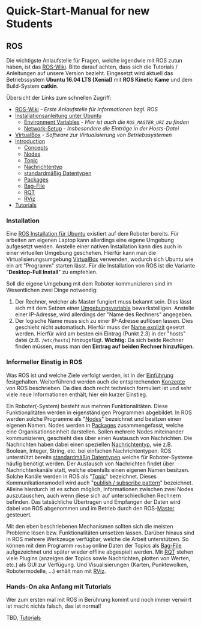 # Quick-Start-Manual for new Students

## ROS

Die wichtigste Anlaufstelle für Fragen, welche irgendwie mit ROS zutun haben, ist das [ROS-Wiki](http://wiki.ros.org).
Bitte darauf achten, dass sich die Tutorials / Anleitungen auf unsere Version bezieht. 
Eingesetzt wird aktuell das Betriebssystem **Ubuntu 16.04 LTS (Xenial)** mit **ROS Kinetic Kame** und dem Build-System **catkin**.

Übersicht der Links zum schnellen Zugriff:

* [ROS-Wiki](http://wiki.ros.org) - *Erste Anlaufstelle für Informationen bzgl. ROS*
* [Installationsanleitung unter Ubuntu](http://wiki.ros.org/kinetic/Installation/Ubuntu)
  * [Environment Variables](http://wiki.ros.org/ROS/EnvironmentVariables#ROS_MASTER_URI) - *Hier ist auch die ``ROS_MASTER_URI`` zu finden*
  * [Network-Setup](http://wiki.ros.org/ROS/NetworkSetup#Setting_a_name_explicitly) - *Insbesondere die Einträge in der Hosts-Datei*
* [VirtualBox](https://www.virtualbox.org/) - *Software zur Virtualisierung von Betriebssystemen*
* [Introduction](http://wiki.ros.org/ROS/Introduction)
  * [Concepts](http://wiki.ros.org/ROS/Concepts)
  * [Nodes](http://wiki.ros.org/Nodes)
  * [Topic](http://wiki.ros.org/Topics)
  * [Nachrichtentyp](http://wiki.ros.org/msg)
  * [standardmäßig Datentypen](http://wiki.ros.org/ROS/Higher-Level%20Concepts#Message_Ontology)
  * [Packages](http://wiki.ros.org/Packages)
  * [Bag-File](http://wiki.ros.org/Bags)
  * [RQT](http://wiki.ros.org/rqt)
  * [RViz](http://wiki.ros.org/rviz)
* [Tutorials](http://wiki.ros.org/ROS/Tutorials)


### Installation 

Eine [ROS Installation für Ubuntu](http://wiki.ros.org/kinetic/Installation/Ubuntu) existiert auf dem Roboter bereits. 
Für arbeiten am eigenen Laptop kann allerdings eine eigene Umgebung aufgesetzt werden. 
Anstelle einer nativen Installation kann dies auch in einer virtuellen Umgebung geschehen.
Hierfür kann man die Virtualisierungsumgebung [VirtualBox](https://www.virtualbox.org/) verwenden, wodurch sich Ubuntu wie ein art "Programm" starten lässt. 
Für die Installation von ROS ist die Variante "**Desktop-Full Install**" zu empfehlen.

Soll die eigene Umgebung mit dem Roboter kommunizieren sind im Wesentlichen zwei Dinge notwendig:

1. Der Rechner, welcher als Master fungiert muss bekannt sein. Dies lässt sich mit dem Setzen einer [Umgebungsvariable](http://wiki.ros.org/ROS/EnvironmentVariables#ROS_MASTER_URI) bewerkstelligen. Anstelle einer IP-Adresse, wird allerdings der "Name des Rechners" angegeben.
2. Der logische Name muss sich zu einer IP-Adresse auflösen lassen. Dies geschieht nicht automatisch. Hierfür muss der [Name explizit](http://wiki.ros.org/ROS/NetworkSetup#Setting_a_name_explicitly) gesetzt werden. Hierfür wird am besten ein Eintrag (Punkt 2.3) in der "hosts" datei (z.B. ``/etc/hosts``) hinzugefügt. **Wichtig:** Da sich beide Rechner finden müssen, muss man den **Eintrag auf beiden Rechner hinzufügen**. 

### Informeller Einstig in ROS

Was ROS ist und welche Ziele verfolgt werden, ist in der [Einführung](http://wiki.ros.org/ROS/Introduction) festgehalten. 
Weiterführend werden auch die entsprechenden [Konzepte](http://wiki.ros.org/ROS/Concepts) von ROS beschrieben. 
Da dies doch recht technisch formuliert ist und sehr viele neue Informationen enthält, hier ein kurzer Einstieg.

Ein Roboter(-System) besteht aus mehren Funktionalitäten. 
Diese Funktionalitäten werden in eigenständigen Programmen abgebildet.
In ROS werden solche Programme als "[Nodes](http://wiki.ros.org/Nodes)" bezeichnet und besitzen einen eigenen Namen.
Nodes werden in [Packages](http://wiki.ros.org/Packages) zusammengefasst, welche eine Organisationseinheit darstellen.
Sollen mehrere Nodes miteinander kommunizieren, geschieht dies über einen Austausch von Nachrichten.
Die Nachrichten haben dabei einen speziellen [Nachrichtentyp](http://wiki.ros.org/msg), wie z.B. Boolean, Integer, String, etc. bei einfachen Nachrichtentypen.
ROS unterstützt bereits [standardmäßig Datentypen](http://wiki.ros.org/ROS/Higher-Level%20Concepts#Message_Ontology) welche für Roboter-Systeme häufig benötigt werden.
Der Austausch von Nachrichten findet über Nachrichtenkanäle statt, welche ebenfalls einen eigenen Namen besitzen.
Solche Kanäle werden in ROS als "[Topic](http://wiki.ros.org/Topics)" bezeichnet.
Dieses Kommunikationsmodell wird auch "[publish / subscribe pattern](https://en.wikipedia.org/wiki/Publish%E2%80%93subscribe_pattern)" bezeichnet.
Alleine hierdurch ist es schon möglich, Informationen zwischen zwei Nodes auszutauschen, auch wenn diese sich auf unterschiedlichen Rechnern befinden. 
Das tatsächliche Übertragen und Empfangen der Daten wird dabei von ROS abgenommen und im Betrieb durch den ROS-[Master](http://wiki.ros.org/Master) gesteuert.

Mit den eben beschriebenen Mechanismen sollten sich die meisten Probleme lösen bzw. Funktionalitäten umsetzen lassen.
Darüber hinaus sind in ROS mehrere Werkzeuge verfügbar, welche die Arbeit unterstützen. 
So können mit dem Programm ``rosbag`` online Daten der Topics als [Bag-File](http://wiki.ros.org/Bags) aufgezeichnet und später wieder offline abgespielt werden.
Mit [RQT](http://wiki.ros.org/rqt) stehen viele Plugins (anzeigen der Topics sowie Nachrichten, plotten von Werten, etc.) als GUI zur Verfügung.
Und Visualisierungen (Karten, Punktewolken, Robotermodelle, ...) erhält man mit [RViz](http://wiki.ros.org/rviz).




### Hands-On aka Anfang mit Tutorials

Wer zum ersten mal mit ROS in Berührung kommt und noch immer verwirrt ist macht nichts falsch, das ist normal!



 
TBD, [Tutorials](http://wiki.ros.org/ROS/Tutorials)



 







